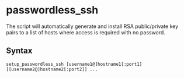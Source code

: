 # passwordless_ssh

The script will automatically generate and install RSA public/private key pairs to a list of hosts where access is required with no password.

## Syntax
```
setup_passwordless_ssh [username1@]hostname1[:port1] [[username2@]hostname2[:port2]] ...
```